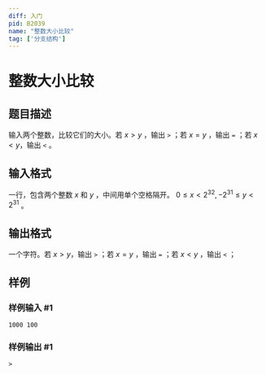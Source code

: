 ```yaml
---
diff: 入门
pid: B2039
name: "整数大小比较"
tag: ['分支结构']
---
```

# 整数大小比较
## 题目描述

输入两个整数，比较它们的大小。若 $x>y$ ，输出 `>` ；若 $x=y$ ，输出 `=` ；若 $x<y$，输出 `<` 。
## 输入格式

一行，包含两个整数 $x$ 和 $y$ ，中间用单个空格隔开。 $0 \le x<2^{32}, -2^{31} \le y<2^{31}$ 。
## 输出格式

一个字符。若 $x>y$，输出 `>` ；若 $x=y$ ，输出 `=` ；若 $x<y$ ，输出 `<` ；
## 样例

### 样例输入 #1
```
1000 100
```
### 样例输出 #1
```
>
```
